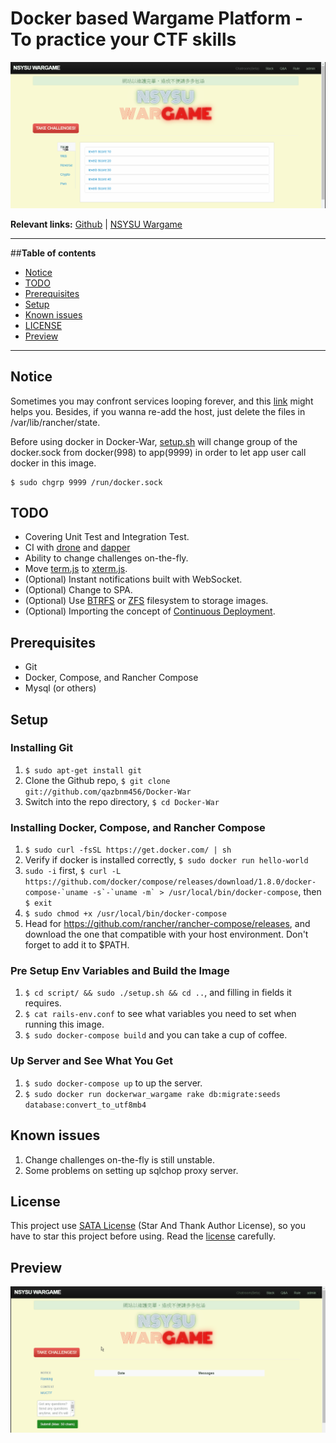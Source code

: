 # Docker based Wargame Platform - To practice your CTF skills

<div align="center"><img src="challenges.gif" /></div>

**Relevant links:**
 [Github](https://github.com/qazbnm456/Docker-War) |
 [NSYSU Wargame](https://wargame.cse.nsysu.edu.tw)

---------------------------------------

##**Table of contents**

 * [Notice](#notice)
 * [TODO](#todos)
 * [Prerequisites](#pre)
 * [Setup](#setup)
 * [Known issues](#issues)
 * [LICENSE](#license)
 * [Preview](#preview)

---------------------------------------

<a name="notice"></a>

## Notice

Sometimes you may confront services looping forever, and this [link](http://stackoverflow.com/questions/11583562/how-to-kill-a-process-running-on-particular-port-in-linux) might helps you. Besides, if you wanna re-add the host, just delete the files in /var/lib/rancher/state.

Before using docker in Docker-War, [setup.sh](https://github.com/qazbnm456/Docker-War/blob/master/script/setup.sh) will change group of the docker.sock from docker(998) to app(9999) in order to let app user call docker in this image.

    $ sudo chgrp 9999 /run/docker.sock

<a name="todos"></a>

## TODO

* Covering Unit Test and Integration Test.
* CI with [drone](https://github.com/drone/drone) and [dapper](https://github.com/rancher/dapper)
* Ability to change challenges on-the-fly.
* Move [term.js](https://github.com/rancher/term.js) to [xterm.js](https://github.com/sourcelair/xterm.js).
* (Optional) Instant notifications built with WebSocket.
* (Optional) Change to SPA.
* (Optional) Use [BTRFS](https://btrfs.wiki.kernel.org/index.php/Main_Page) or [ZFS](http://zfsonlinux.org) filesystem to storage images.
* (Optional) Importing the concept of [Continuous Deployment](http://rancher.com/continuous-deployment/).

<a name="pre"></a>

## Prerequisites

* Git
* Docker, Compose, and Rancher Compose
* Mysql (or others)

<a name="setup"></a>

## Setup

### Installing Git

1. `$ sudo apt-get install git`
2. Clone the Github repo, `$ git clone git://github.com/qazbnm456/Docker-War`
3. Switch into the repo directory, `$ cd Docker-War`

### Installing Docker, Compose, and Rancher Compose

1. `$ sudo curl -fsSL https://get.docker.com/ | sh`
2. Verify if docker is installed correctly, `$ sudo docker run hello-world`
3. `sudo -i` first, ``$ curl -L https://github.com/docker/compose/releases/download/1.8.0/docker-compose-`uname -s`-`uname -m` > /usr/local/bin/docker-compose``, then `$ exit`
4. `$ sudo chmod +x /usr/local/bin/docker-compose`
5. Head for https://github.com/rancher/rancher-compose/releases, and download the one that compatible with your host environment. Don't forget to add it to $PATH.

### Pre Setup Env Variables and Build the Image

1. `$ cd script/ && sudo ./setup.sh && cd ..`, and filling in fields it requires.
2. `$ cat rails-env.conf` to see what variables you need to set when running this image.
3. `$ sudo docker-compose build` and you can take a cup of coffee.

### Up Server and See What You Get

1. `$ sudo docker-compose up` to up the server.
2. `$ sudo docker run dockerwar_wargame rake db:migrate:seeds database:convert_to_utf8mb4`

<a name="issues"></a>

## Known issues

1. Change challenges on-the-fly is still unstable.
2. Some problems on setting up sqlchop proxy server.

<a name="license"></a>

## License

This project use [SATA License](LICENSE) (Star And Thank Author License), so you have to star this project before using. Read the [license](LICENSE) carefully.

<a name="preview"></a>

## Preview

<div align="center"><img src="function.gif" /></div>
